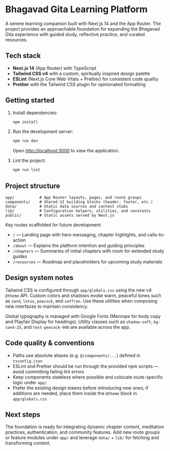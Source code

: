 # Bhagavad Gita Learning Platform

A serene learning companion built with Next.js 14 and the App Router. The project provides an approachable foundation for expanding the Bhagavad Gita experience with guided study, reflective practice, and curated resources.

## Tech stack

- **Next.js 14** (App Router) with TypeScript
- **Tailwind CSS v4** with a custom, spiritually inspired design palette
- **ESLint** (Next.js Core Web Vitals + Prettier) for consistent code quality
- **Prettier** with the Tailwind CSS plugin for opinionated formatting

## Getting started

1. Install dependencies:

   ```bash
   npm install
   ```

2. Run the development server:

   ```bash
   npm run dev
   ```

   Open [http://localhost:3000](http://localhost:3000) to view the application.

3. Lint the project:

   ```bash
   npm run lint
   ```

## Project structure

```
app/           # App Router layouts, pages, and route groups
components/    # Shared UI building blocks (header, footer, etc.)
data/          # Static data sources and content stubs
lib/           # Configuration helpers, utilities, and constants
public/        # Static assets served by Next.js
```

Key routes scaffolded for future development:

- `/` — Landing page with hero messaging, chapter highlights, and calls-to-action
- `/about` — Explains the platform intention and guiding principles
- `/chapters` — Summaries of initial chapters with room for extended study guides
- `/resources` — Roadmap and placeholders for upcoming study materials

## Design system notes

Tailwind CSS is configured through `app/globals.css` using the new v4 `@theme` API. Custom colors and shadows evoke warm, peaceful tones such as `sand`, `lotus`, `peacock`, and `saffron`. Use these utilities when composing new interfaces to maintain consistency.

Global typography is managed with Google Fonts (Manrope for body copy and Playfair Display for headings). Utility classes such as `shadow-soft`, `bg-sand-25`, and `text-peacock-900` are available across the app.

## Code quality & conventions

- Paths use absolute aliases (e.g. `@/components/...`) defined in `tsconfig.json`
- ESLint and Prettier should be run through the provided npm scripts — avoid committing failing lint errors
- Keep components stateless where possible and colocate route-specific logic under `app/`
- Prefer the existing design tokens before introducing new ones; if additions are needed, place them inside the `@theme` block in `app/globals.css`

## Next steps

The foundation is ready for integrating dynamic chapter content, meditation practices, authentication, and community features. Add new route groups or feature modules under `app/` and leverage `data/` + `lib/` for fetching and transforming content.
